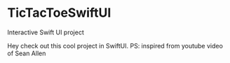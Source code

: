 # TicTacToeSwiftUI
Interactive Swift UI project

Hey check out this cool project in SwiftUI.
PS: inspired from youtube video of Sean Allen
